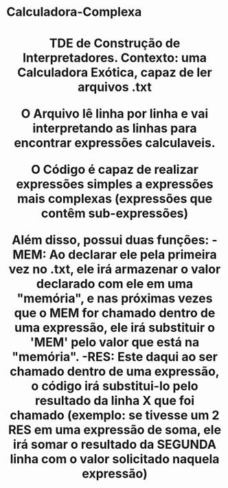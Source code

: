 # Calculadora-Complexa
<h1 align="center">TDE de Construção de Interpretadores.
Contexto: uma Calculadora Exótica, capaz de ler arquivos .txt

O Arquivo lê linha por linha e vai interpretando as linhas para encontrar expressões calculaveis.

O Código é capaz de realizar expressões simples a expressões mais complexas (expressões que contêm sub-expressões)

Além disso, possui duas funções:
-MEM: Ao declarar ele pela primeira vez no .txt, ele irá armazenar o valor declarado com ele em uma "memória", e nas próximas vezes que o MEM for chamado dentro de uma expressão, ele irá substituir o 'MEM' pelo valor que está na "memória".
-RES: Este daqui ao ser chamado dentro de uma expressão, o código irá substitui-lo pelo resultado da linha X que foi chamado (exemplo: se tivesse um 2 RES em uma expressão de soma, ele irá somar o resultado da SEGUNDA linha com o valor solicitado naquela expressão)</h1>
